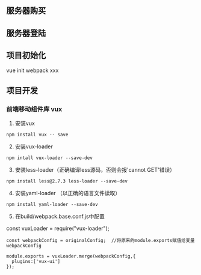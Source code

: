 ## 服务器购买

## 服务器登陆

## 项目初始化
vue init webpack xxx

## 项目开发

### 前端移动组件库 vux
1. 安装vux
```
npm install vux -- save
```

2. 安装vux-loader
```
npm intall vux-loader --save-dev
```

3. 安装less-loader（正确编译less源码，否则会报'cannot GET'错误）
```
npm install less@2.7.3 less-loader --save-dev
```

4. 安装yaml-loader （以正确的语言文件读取）
```
npm install yaml-loader --save-dev
```

5. 在build/webpack.base.conf.js中配置

const vuxLoader = require("vux-loader");
```
const webpackConfig = originalConfig;  //将原来的module.exports赋值给变量webpackConfig

module.exports = vuxLoader.merge(webpackConfig,{
  plugins:['vux-ui']
});
```

###